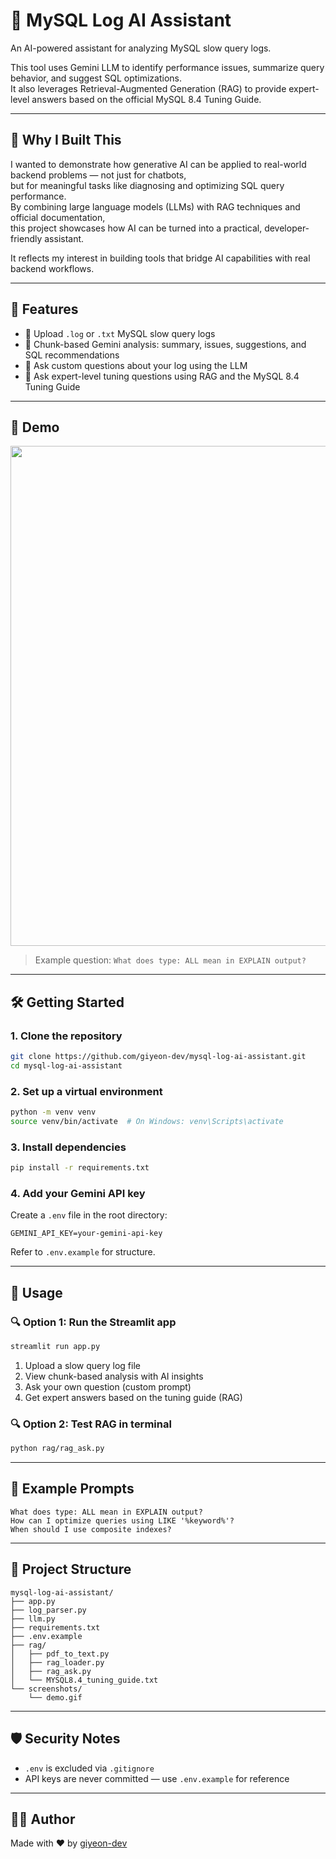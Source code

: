
# 🧠 MySQL Log AI Assistant

An AI-powered assistant for analyzing MySQL slow query logs.

This tool uses Gemini LLM to identify performance issues, summarize query behavior, and suggest SQL optimizations.  
It also leverages Retrieval-Augmented Generation (RAG) to provide expert-level answers based on the official MySQL 8.4 Tuning Guide.

---

## 🎯 Why I Built This

I wanted to demonstrate how generative AI can be applied to real-world backend problems — not just for chatbots,  
but for meaningful tasks like diagnosing and optimizing SQL query performance.  
By combining large language models (LLMs) with RAG techniques and official documentation,  
this project showcases how AI can be turned into a practical, developer-friendly assistant.

It reflects my interest in building tools that bridge AI capabilities with real backend workflows.

---

## 🚀 Features

- 📂 Upload `.log` or `.txt` MySQL slow query logs
- 🧠 Chunk-based Gemini analysis: summary, issues, suggestions, and SQL recommendations
- 💬 Ask custom questions about your log using the LLM
- 📘 Ask expert-level tuning questions using RAG and the MySQL 8.4 Tuning Guide

---

## 📸 Demo

<img src="./screenshots/demo.gif" width="800"/>

> Example question: `What does type: ALL mean in EXPLAIN output?`

---

## 🛠️ Getting Started

### 1. Clone the repository

```bash
git clone https://github.com/giyeon-dev/mysql-log-ai-assistant.git
cd mysql-log-ai-assistant
```

### 2. Set up a virtual environment

```bash
python -m venv venv
source venv/bin/activate  # On Windows: venv\Scripts\activate
```

### 3. Install dependencies

```bash
pip install -r requirements.txt
```

### 4. Add your Gemini API key

Create a `.env` file in the root directory:

```env
GEMINI_API_KEY=your-gemini-api-key
```

Refer to `.env.example` for structure.

---

## 🧪 Usage

### 🔍 Option 1: Run the Streamlit app

```bash
streamlit run app.py
```

1. Upload a slow query log file
2. View chunk-based analysis with AI insights
3. Ask your own question (custom prompt)
4. Get expert answers based on the tuning guide (RAG)

### 🔍 Option 2: Test RAG in terminal

```bash
python rag/rag_ask.py
```

---

## 🧠 Example Prompts

```text
What does type: ALL mean in EXPLAIN output?
How can I optimize queries using LIKE '%keyword%'?
When should I use composite indexes?
```

---

## 📁 Project Structure

```
mysql-log-ai-assistant/
├── app.py
├── log_parser.py
├── llm.py
├── requirements.txt
├── .env.example
├── rag/
│   ├── pdf_to_text.py
│   ├── rag_loader.py
│   ├── rag_ask.py
│   └── MYSQL8.4_tuning_guide.txt
└── screenshots/
    └── demo.gif
```

---

## 🛡️ Security Notes

- `.env` is excluded via `.gitignore`
- API keys are never committed — use `.env.example` for reference


---

## 🙋‍♂️ Author

Made with ❤️ by [giyeon-dev](https://github.com/giyeon-dev)
